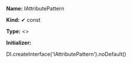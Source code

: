 **Name:** IAttributePattern

**Kind:** ✔ const

**Type:** <>

**Initializer:**

DI.createInterface<IAttributePattern>('IAttributePattern').noDefault()

